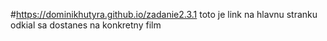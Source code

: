 #https://dominikhutyra.github.io/zadanie2.3.1 toto je link na hlavnu stranku odkial sa dostanes na konkretny film
